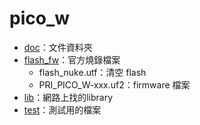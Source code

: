 # pico_w

- [doc](./doc/)：文件資料夾
- [flash_fw](./flash_fw/)：官方燒錄檔案
  - flash_nuke.utf：清空 flash
  - PRI_PICO_W-xxx.uf2：firmware 檔案
- [lib](./lib/)：網路上找的library
- [test](./test/)：測試用的檔案
